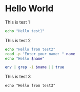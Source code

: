 # Hello World

This is test 1

```bash {"name": "test1"}
echo "Hello test1"
```

This is test 2

```bash {"name": "test2", "description": "This is a test 2"}
echo "Hello from test2"
read -p "Enter your name: " name
echo "Hello $name"

env | grep -i $name || true
```

This is test 3

```
echo "Hello from test3"
```
